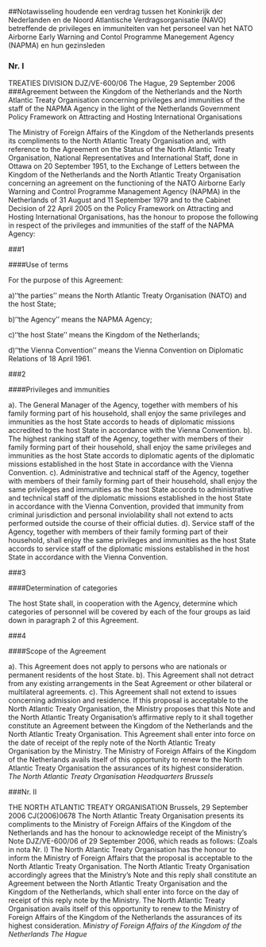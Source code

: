<meta http-equiv='Content-Type' content='text/html; charset=utf-8' />

##Notawisseling houdende een verdrag tussen het Koninkrijk der Nederlanden en de Noord Atlantische Verdragsorganisatie (NAVO) betreffende de privileges en immuniteiten van het personeel van het NATO Airborne Early Warning and Contol Programme Manegement Agency (NAPMA) en hun gezinsleden

### Nr. I  

TREATIES DIVISION DJZ/VE-600/06 The Hague, 29 September 2006  
###Agreement between the Kingdom of the Netherlands and the North Atlantic Treaty Organisation concerning privileges and immunities of the staff of the NAPMA Agency in the light of the Netherlands Government Policy Framework on Attracting and Hosting International Organisations

The Ministry of Foreign Affairs of the Kingdom of the Netherlands presents its compliments to the North Atlantic Treaty Organisation and, with reference to the Agreement on the Status of the North Atlantic Treaty Organisation, National Representatives and International Staff, done in Ottawa on 20 September 1951, to the Exchange of Letters between the Kingdom of the Netherlands and the North Atlantic Treaty Organisation concerning an agreement on the functioning of the NATO Airborne Early Warning and Control Programme Management Agency (NAPMA) in the Netherlands of 31 August and 11 September 1979 and to the Cabinet Decision of 22 April 2005 on the Policy Framework on Attracting and Hosting International Organisations, has the honour to propose the following in respect of the privileges and immunities of the staff of the NAPMA Agency:  

###1 

####Use of terms

For the purpose of this Agreement:

a)‘‘the parties’’ means the North Atlantic Treaty Organisation (NATO) and the host State;

b)‘‘the Agency’’ means the NAPMA Agency; 

c)‘‘the host State’’ means the Kingdom of the Netherlands;

d)‘‘the Vienna Convention’’ means the Vienna Convention on Diplomatic Relations of 18 April 1961.

###2 

####Privileges and immunities

a). The General Manager of the Agency, together with members of his family forming part of his household, shall enjoy the same privileges and immunities as the host State accords to heads of diplomatic missions accredited to the host State in accordance with the Vienna Convention.
b). The highest ranking staff of the Agency, together with members of their family forming part of their household, shall enjoy the same privileges and immunities as the host State accords to diplomatic agents of the diplomatic missions established in the host State in accordance with the Vienna Convention. 
c). Administrative and technical staff of the Agency, together with members of their family forming part of their household, shall enjoy the same privileges and immunities as the host State accords to administrative and technical staff of the diplomatic missions established in the host State in accordance with the Vienna Convention, provided that immunity from criminal jurisdiction and personal inviolability shall not extend to acts performed outside the course of their official duties. 
d). Service staff of the Agency, together with members of their family forming part of their household, shall enjoy the same privileges and immunities as the host State accords to service staff of the diplomatic missions established in the host State in accordance with the Vienna Convention. 

###3 

####Determination of categories

The host State shall, in cooperation with the Agency, determine which categories of personnel will be covered by each of the four groups as laid down in paragraph 2 of this Agreement. 

###4 

####Scope of the Agreement

a). This Agreement does not apply to persons who are nationals or permanent residents of the host State. 
b). This Agreement shall not detract from any existing arrangements in the Seat Agreement or other bilateral or multilateral agreements. 
c). This Agreement shall not extend to issues concerning admission and residence. 
If this proposal is acceptable to the North Atlantic Treaty Organisation, the Ministry proposes that this Note and the North Atlantic Treaty Organisation’s affirmative reply to it shall together constitute an Agreement between the Kingdom of the Netherlands and the North Atlantic Treaty Organisation. This Agreement shall enter into force on the date of receipt of the reply note of the North Atlantic Treaty Organisation by the Ministry. The Ministry of Foreign Affairs of the Kingdom of the Netherlands avails itself of this opportunity to renew to the North Atlantic Treaty Organisation the assurances of its highest consideration.  *The North Atlantic Treaty Organisation*   *Headquarters*   *Brussels*  

###Nr. II 

THE NORTH ATLANTIC TREATY ORGANISATION Brussels, 29 September 2006  CJ(2006)0678 The North Atlantic Treaty Organisation presents its compliments to the Ministry of Foreign Affairs of the Kingdom of the Netherlands and has the honour to acknowledge receipt of the Ministry’s Note DJZ/VE-600/06 of 29 September 2006, which reads as follows: (Zoals in nota Nr. I) The North Atlantic Treaty Organisation has the honour to inform the Ministry of Foreign Affairs that the proposal is acceptable to the North Atlantic Treaty Organisation. The North Atlantic Treaty Organisation accordingly agrees that the Ministry’s Note and this reply shall constitute an Agreement between the North Atlantic Treaty Organisation and the Kingdom of the Netherlands, which shall enter into force on the day of receipt of this reply note by the Ministry.  The North Atlantic Treaty Organisation avails itself of this opportunity to renew to the Ministry of Foreign Affairs of the Kingdom of the Netherlands the assurances of its highest consideration.  *Ministry of Foreign Affairs of the Kingdom of the Netherlands*   *The Hague*  
